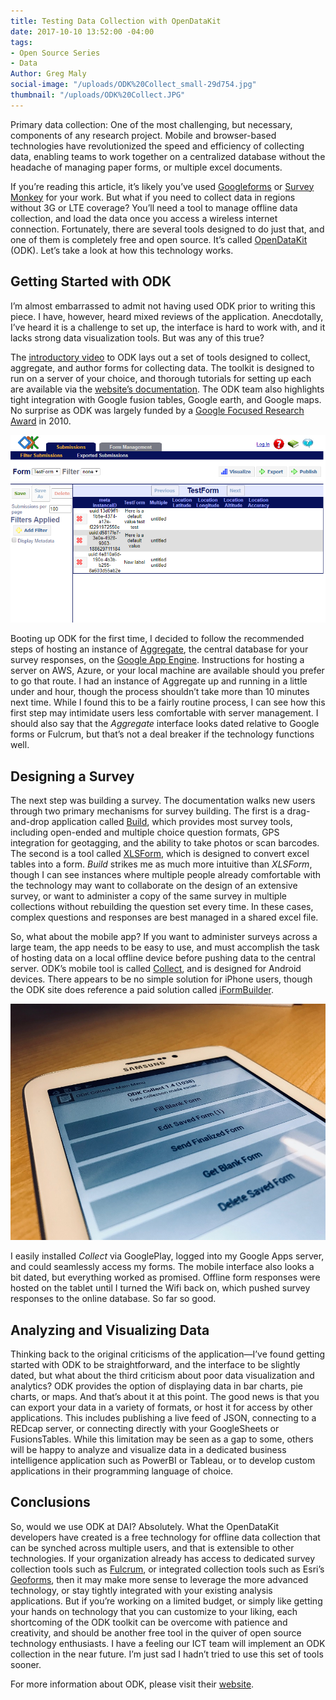 ```yaml
---
title: Testing Data Collection with OpenDataKit
date: 2017-10-10 13:52:00 -04:00
tags:
- Open Source Series
- Data
Author: Greg Maly
social-image: "/uploads/ODK%20Collect_small-29d754.jpg"
thumbnail: "/uploads/ODK%20Collect.JPG"
---
```


Primary data collection: One of the most challenging, but necessary, components of any research project. Mobile and browser-based technologies have revolutionized the speed and efficiency of collecting data, enabling teams to work together on a centralized database without the headache of managing paper forms, or multiple excel documents.

If you’re reading this article, it’s likely you’ve used [Googleforms](https://www.google.com/forms/about/) or [Survey Monkey](https://www.surveymonkey.com/) for your work. But what if you need to collect data in regions without 3G or LTE coverage? You’ll need a tool to manage offline data collection, and load the data once you access a wireless internet connection. Fortunately, there are several tools designed to do just that, and one of them is completely free and open source. It’s called [OpenDataKit](https://opendatakit.org/) (ODK). Let’s take a look at how this technology works.

<!--more-->

## Getting Started with ODK

I’m almost embarrassed to admit not having used ODK prior to writing this piece. I have, however, heard mixed reviews of the application. Anecdotally, I’ve heard it is a challenge to set up, the interface is hard to work with, and it lacks strong data visualization tools. But was any of this true?

The [introductory video](https://www.youtube.com/watch?v=HqqUdfz9Uyc) to ODK lays out a set of tools designed to collect, aggregate, and author forms for collecting data. The toolkit is designed to run on a server of your choice, and thorough tutorials for setting up each are available via the [website’s documentation](http://docs.opendatakit.org/). The ODK team also highlights tight integration with Google fusion tables, Google earth, and Google maps. No surprise as ODK was largely funded by a [Google Focused Research Award](https://research.googleblog.com/2010/02/announcing-googles-focused-research.html) in 2010.

![ODK Aggregate.PNG](/uploads/ODK%20Aggregate.PNG)

Booting up ODK for the first time, I decided to follow the recommended steps of hosting an instance of [Aggregate](https://opendatakit.org/use/aggregate/), the central database for your survey responses, on the [Google App Engine](https://cloud.google.com/appengine/). Instructions for hosting a server on AWS, Azure, or your local machine are available should you prefer to go that route. I had an instance of Aggregate up and running in a little under and hour, though the process shouldn’t take more than 10 minutes next time. While I found this to be a fairly routine process, I can see how this first step may intimidate users less comfortable with server management. I should also say that the *Aggregate* interface looks dated relative to Google forms or Fulcrum, but that’s not a deal breaker if the technology functions well.

## Designing a Survey

The next step was building a survey. The documentation walks new users through two primary mechanisms for survey building. The first is a drag-and-drop application called [Build](https://opendatakit.org/use/build/), which provides most survey tools, including open-ended and multiple choice question formats, GPS integration for geotagging, and the ability to take photos or scan barcodes. The second is a tool called [XLSForm](https://opendatakit.org/use/xlsform/), which is designed to convert excel tables into a form. *Build* strikes me as much more intuitive than *XLSForm*, though I can see instances where multiple people already comfortable with the technology may want to collaborate on the design of an extensive survey, or want to administer a copy of the same survey in multiple collections without rebuilding the question set every time. In these cases, complex questions and responses are best managed in a shared excel file.

So, what about the mobile app? If you want to administer surveys across a large team, the app needs to be easy to use, and must accomplish the task of hosting data on a local offline device before pushing data to the central server. ODK’s mobile tool is called [Collect](http://docs.opendatakit.org/collect-guide/), and is designed for Android devices. There appears to be no simple solution for iPhone users, though the ODK site does reference a paid solution called [iFormBuilder](https://www.iformbuilder.com/login-redirect/).

![ODK Collect_small-29d754.jpg](/uploads/ODK%20Collect_small-29d754.jpg)

I easily installed *Collect* via GooglePlay, logged into my Google Apps server, and could seamlessly access my forms. The mobile interface also looks a bit dated, but everything worked as promised. Offline form responses were hosted on the tablet until I turned the Wifi back on, which pushed survey responses to the online database. So far so good.

## Analyzing and Visualizing Data

Thinking back to the original criticisms of the application—I’ve found getting started with ODK to be straightforward, and the interface to be slightly dated, but what about the third criticism about poor data visualization and analytics? ODK provides the option of displaying data in bar charts, pie charts, or maps. And that’s about it at this point. The good news is that you can export your data in a variety of formats, or host it for access by other applications. This includes publishing a live feed of JSON, connecting to a REDcap server, or connecting directly with your GoogleSheets or FusionsTables. While this limitation may be seen as a gap to some, others will be happy to analyze and visualize data in a dedicated business intelligence application such as PowerBI or Tableau, or to develop custom applications in their programming language of choice.

## Conclusions

So, would we use ODK at DAI? Absolutely. What the OpenDataKit developers have created is a free technology for offline data collection that can be synched across multiple users, and that is extensible to other technologies. If your organization already has access to dedicated survey collection tools such as [Fulcrum](http://www.fulcrumapp.com/), or integrated collection tools such as Esri’s [Geoforms](http://server.arcgis.com/en/portal/latest/use/geoform.htm), then it may make more sense to leverage the more advanced technology, or stay tightly integrated with your existing analysis applications. But if you’re working on a limited budget, or simply like getting your hands on technology that you can customize to your liking, each shortcoming of the ODK toolkit can be overcome with patience and creativity, and should be another free tool in the quiver of open source technology enthusiasts. I have a feeling our ICT team will implement an ODK collection in the near future. I’m just sad I hadn’t tried to use this set of tools sooner.

For more information about ODK, please visit their [website](https://opendatakit.org/use/xlsform/).